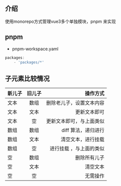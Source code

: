 ## 介绍
使用monorepo方式管理vue3多个单独模块，pnpm 来实现

## pnpm
- pnpm-workspace.yaml
```js
packages:
    - 'packages/*'
```


## 子元素比较情况

新儿子|旧儿子|操作方式
---|:--:|---:
文本 | 数组 | 删除老儿子，设置文本内容
文本 | 文本 | 更新文本即可
文本 | 空   | 更新文本即可，与上面类似
数组 | 数组 | diff 算法，递归进行
数组 | 文本 | 清空文本，进行挂载
数组 | 空   | 进行挂载 ，与上面的类似
空   | 数组 | 删除所有儿子
空   | 文本 | 清空文本
空   | 空   | 无需操作